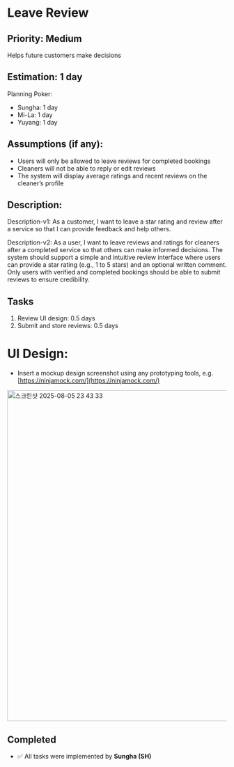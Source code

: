 # Leave Review

## Priority: Medium
Helps future customers make decisions

## Estimation: 1 day
Planning Poker: 
* Sungha: 1 day
* Mi-La: 1 day
* Yuyang: 1 day

## Assumptions (if any):
- Users will only be allowed to leave reviews for completed bookings
- Cleaners will not be able to reply or edit reviews
- The system will display average ratings and recent reviews on the cleaner’s profile

## Description: 
Description-v1: As a customer, I want to leave a star rating and review after a service so that I can provide feedback and help others.

Description-v2: As a user, I want to leave reviews and ratings for cleaners after a completed service so that others can make informed decisions. The system should support a simple and intuitive review interface where users can provide a star rating (e.g., 1 to 5 stars) and an optional written comment. Only users with verified and completed bookings should be able to submit reviews to ensure credibility. 

## Tasks

1. Review UI design: 0.5 days
2. Submit and store reviews: 0.5 days

# UI Design:

* Insert a mockup design screenshot using any prototyping tools, e.g. [https://ninjamock.com/](https://ninjamock.com/)
<img width="1319" height="760" alt="스크린샷 2025-08-05 23 43 33" src="https://github.com/user-attachments/assets/f667fc39-c64d-457e-a117-70783d20bd6d" />

## Completed  
- ✅ All tasks were implemented by **Sungha (SH)**  
